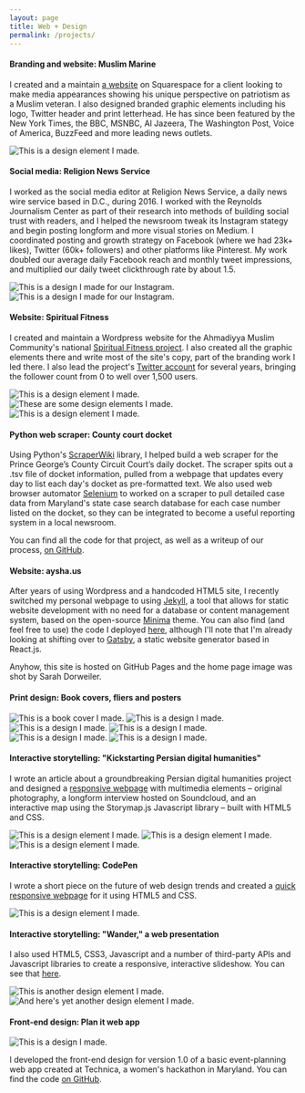 ```yaml
---
layout: page
title: Web + Design
permalink: /projects/
---
```


#### **Branding and website: Muslim Marine**

I created and a maintain [a website](http://muslimmarine.org) on Squarespace for a client looking to make media appearances showing his unique perspective on patriotism as a Muslim veteran. I also designed branded graphic elements including his logo, Twitter header and print letterhead. He has since been featured by the New York Times, the BBC, MSNBC, Al Jazeera, The Washington Post, Voice of America, BuzzFeed and more leading news outlets.

![This is a design element I made.](/img/muslimmarine.png)

#### **Social media: Religion News Service**

I worked as the social media editor at Religion News Service, a daily news wire service based in D.C., during 2016. I worked with the Reynolds Journalism Center as part of their research into methods of building social trust with readers, and I helped the newsroom tweak its Instagram stategy and begin posting longform and more visual stories on Medium. I coordinated posting and growth strategy on Facebook (where we had 23k+ likes), Twitter (60k+ followers) and other platforms like Pinterest. My work doubled our average daily Facebook reach and monthly tweet impressions, and multiplied our daily tweet clickthrough rate by about 1.5.

![This is a design I made for our Instagram.](/img/ig1.png)
![This is a design I made for our Instagram.](/img/ig2.png)

#### **Website: Spiritual Fitness**

I created and maintain a Wordpress website for the Ahmadiyya Muslim Community's national [Spiritual Fitness project](http://spiritualfitness.us). I also created all the graphic elements there and write most of the site's copy, part of the branding work I led there. I also lead the project's [Twitter account](https://twitter.com/spiritualfit) for several years, bringing the follower count from 0 to well over 1,500 users.

![This is a design element I made.](/img/bookmark.jpg)
![These are some design elements I made.](/img/sf.png)
![This is a design element I made.](/img/animal.jpg)

#### **Python web scraper: County court docket**

Using Python's [ScraperWiki](https://github.com/scraperwiki/scraperwiki-python) library, I helped build a web scraper for the Prince George’s County Circuit Court’s daily docket. The scraper spits out a .tsv file of docket information, pulled from a webpage that updates every day to list each day's docket as pre-formatted text. We also used web browser automator [Selenium](http://www.seleniumhq.org/) to worked on a scraper to pull detailed case data from Maryland's state case search database for each case number listed on the docket, so they can be integrated to become a useful reporting system in a local newsroom.

You can find all the code for that project, as well as a writeup of our process, [on GitHub](https://github.com/JOUR479K/team_1).

#### **Website: aysha.us**

After years of using Wordpress and a handcoded HTML5 site, I recently switched my personal webpage to using [Jekyll](https://jekyllrb.com/), a tool that allows for static website development with no need for a database or content management system, based on the open-source [Minima](https://github.com/jekyll/minima) theme. You can also find (and feel free to use) the code I deployed [here](https://github.com/ayshabkhan/ayshabkhan.github.io), although I'll note that I'm already looking at shifting over to [Gatsby](https://github.com/gatsbyjs/gatsby), a static website generator based in React.js.

Anyhow, this site is hosted on GitHub Pages and the home page image was shot by Sarah Dorweiler.

#### **Print design: Book covers, fliers and posters**

![This is a book cover I made.](/img/bookcover.png)
![This is a design I made.](/img/ansar1.jpg)
![This is a design I made.](/img/ansar2.jpg)
![This is a design I made.](/img/ansar3.jpg)
![This is a design I made.](/img/lemon.jpg)
![This is a design I made.](/img/sopa.jpg)

#### **Interactive storytelling: "Kickstarting Persian digital humanities"**

I wrote an article about a groundbreaking Persian digital humanities project and designed a [responsive webpage](http://www.jclass.umd.edu/652352/2015fall/lhoffmann/khan/index.html) with multimedia elements – original photography, a longform interview hosted on Soundcloud, and an interactive map using the Storymap.js Javascript library –  built with HTML5 and CSS. 

![This is a design element I made.](/img/persian.png)
![This is a design element I made.](/img/map.png)
![This is a design element I made.](/img/mapcover.png)

#### **Interactive storytelling: CodePen**

I wrote a short piece on the future of web design trends and created a [quick responsive webpage](http://codepen.io/ayshak/pen/RaMZNo) for it using HTML5 and CSS. 

![This is a design element I made.](/img/flatdesign.png)

#### **Interactive storytelling: "Wander," a web presentation**

I also used HTML5, CSS3, Javascript and a number of third-party APIs and Javascript libraries to create a responsive, interactive slideshow. You can see that [here](http://codepen.io/seemaysh/pen/jqGjWe).

![This is another design element I made.](/img/wander.png)
![And here's yet another design element I made.](/img/wander2.png)

#### **Front-end design: Plan it web app**

![This is a design I made.](/img/planit.jpg)

I developed the front-end design for version 1.0 of a basic event-planning web app created at Technica, a women's hackathon in Maryland. You can find the code [on GitHub](https://github.com/cnoellekb/planit).
